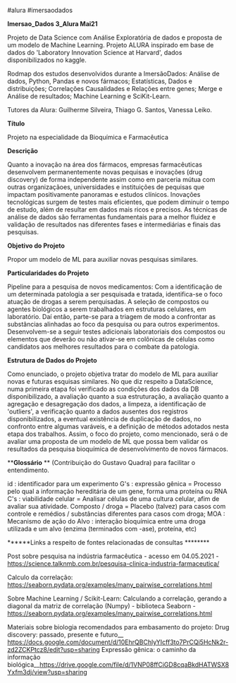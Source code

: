 #alura
#imersaodados

**Imersao_Dados 3_Alura Mai21**

Projeto de Data Science com Análise Exploratória de dados e proposta de um modelo de Machine Learning.
Projeto ALURA inspirado em base de dados do 'Laboratory Innovation Science at Harvard', dados disponibilizados no kaggle.

Rodmap dos estudos desenvolvidos durante a ImersãoDados: Análise de dados, Python, Pandas e novos fármacos; Estatísticas, Dados e distribuições; Correlações Causalidades e Relações entre genes; Merge e Análise de resultados; Machine Learning e SciKit-Learn.

Tutores da Alura: Guilherme Silveira, Thiago G. Santos, Vanessa Leiko.


**Título**

Projeto na especialidade da Bioquímica e Farmacêutica


**Descrição**

Quanto a inovação na área dos fármacos, empresas farmacêuticas desenvolvem permanentemente novas pequisas e inovações (drug discovery) de forma independente assim como em parceria mútua com outras organizaçãoes, universidades e instituições de pequisas que impactam positivamente panoramas e estudos clínicos. 
Inovações tecnológicas surgem de testes mais eficientes, que podem diminuir o tempo de estudo, além de resultar em dados mais ricos e precisos. 
As técnicas de análise de dados são ferramentas fundamentais para a melhor fluidez e validação de resultados nas diferentes fases e intermediárias e finais das pesquisas.


****Objetivo do Projeto****

Propor um modelo de ML para auxiliar novas pesquisas similares.



****Particularidades do Projeto****

Pipeline para a pesquisa de novos medicamentos:
Com a identificação de um determinada patologia a ser pesquisada e tratada, identifica-se o foco atuação de drogas a serem perquisadas. 
A seleção de compostos ou agentes biológicos a serem trabalhados em estruturas celulares, em laboratório. Daí então, parte-se para a triagem de modo a confrontar as substâncias alinhadas ao foco da pesquisa ou para outros experimentos. 
Desenvolvem-se a seguir testes adicionais laboratoriais dos compostos ou elementos que deverão ou não ativar-se  em colônicas de células como candidatos aos melhores resultados para o combate da patologia.



****Estrutura de Dados do Projeto****

Como enunciado, o projeto objetiva tratar do modelo de ML para auxiliar novas e futuras esquisas similares.
No que diz respeito a DataScience, numa primeira etapa foi verificado as condições dos dados da DB disponibilizado, a avaliação quanto a sua estruturação, a avaliação quanto a agregação e desagregação dos dados, a limpeza, a identificação de 'outliers', a verificação quanto a dados ausentes dos registros disponibilizados, a eventual existência de duplicação de dados, no confronto entre algumas varáveis, e a definição de métodos adotados nesta etapa dos trabalhos. Assim, o foco do projeto, como mencionado, será o de avaliar uma proposta de um modelo de ML que possa bem validar os resultados da pesquisa bioquímica de desenvolvimento de novos fármacos.



****Glossário** **
(Contribuição do Gustavo Quadra) para facilitar o entendimento.

id : identificador para um experimento
G's : expressão gênica = Processo pelo qual a informação hereditária de um gene, forma uma proteína ou RNA
C's : viabilidade celular = Analisar células de uma cultura celular, afim de avaliar sua atividade.
Composto / droga = Placebo (talvez) para casos com controle e remédios / substâncias diferentes para casos com droga;
MOA : Mecanismo de ação do Alvo : interação bioquímica entre uma droga utilizada e um alvo (enzima (terminados com -ase), proteína, etc)




******Links a respeito de fontes relacionadas de consultas ********

Post sobre pesquisa na indústria farmacêutica - acesso em 04.05.2021 - https://science.talknmb.com.br/pesquisa-clinica-industria-farmaceutica/

Calculo da correlação: https://seaborn.pydata.org/examples/many_pairwise_correlations.html

Sobre Machine Learning / Scikit-Learn:  Calculando a correlação, gerando a diagonal da matriz de correlação (Numpy) - biblioteca Seaborn - https://seaborn.pydata.org/examples/many_pairwise_correlations.html

Materiais sobre biologia recomendados para embasamento do projeto:
Drug discovery: passado, presente e futuro__ https://docs.google.com/document/d/10EhrQBChlyYIcff3to7PrCQi5HcNk2r-zd2ZCKPtcz8/edit?usp=sharing
Expressão gênica: o caminho da informação biológica__https://drive.google.com/file/d/1VNP08ffCiGD8cqaBkdHATWSX8Yxfm3dj/view?usp=sharing





